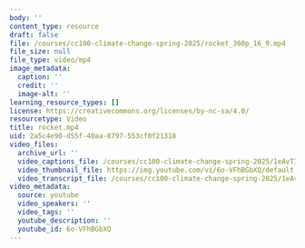 ```yaml
---
body: ''
content_type: resource
draft: false
file: /courses/cc100-climate-change-spring-2025/rocket_360p_16_9.mp4
file_size: null
file_type: video/mp4
image_metadata:
  caption: ''
  credit: ''
  image-alt: ''
learning_resource_types: []
license: https://creativecommons.org/licenses/by-nc-sa/4.0/
resourcetype: Video
title: rocket.mp4
uid: 2a5c4e90-d55f-40aa-8797-553cf0f21318
video_files:
  archive_url: ''
  video_captions_file: /courses/cc100-climate-change-spring-2025/1eAvTIrvmlmC3ydZO8ALuoHC9SAl1aGzT_transcript.webvtt
  video_thumbnail_file: https://img.youtube.com/vi/6o-VFhBGbXQ/default.jpg
  video_transcript_file: /courses/cc100-climate-change-spring-2025/1eAvTIrvmlmC3ydZO8ALuoHC9SAl1aGzT_transcript.pdf
video_metadata:
  source: youtube
  video_speakers: ''
  video_tags: ''
  youtube_description: ''
  youtube_id: 6o-VFhBGbXQ
---
```

